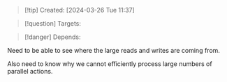
>[!tip] Created: [2024-03-26 Tue 11:37]

>[!question] Targets: 

>[!danger] Depends: 

Need to be able to see where the large reads and writes are coming from.

Also need to know why we cannot efficiently process large numbers of parallel actions.